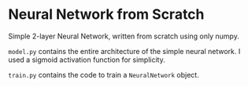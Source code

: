 # Neural Network from Scratch

Simple 2-layer Neural Network, written from scratch using only numpy.

`model.py` contains the entire architecture of the simple neural network. I used a sigmoid activation function for simplicity.

`train.py` contains the code to train a `NeuralNetwork` object.
